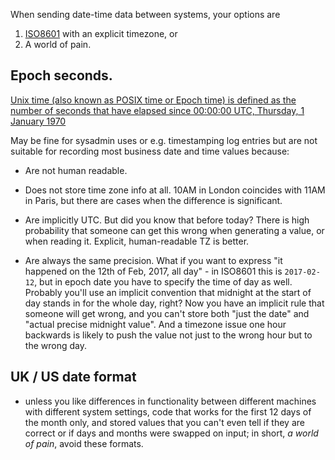 When sending date-time data between systems, your options are 
1) [ISO8601](https://en.wikipedia.org/wiki/ISO_8601) with an explicit timezone, or 
2) A world of pain.


## Epoch seconds.

[Unix time (also known as POSIX time or Epoch time) is defined as the number of seconds that have elapsed since 00:00:00 UTC, Thursday, 1 January 1970](https://en.wikipedia.org/wiki/Unix_time)

May be fine for sysadmin uses or e.g. timestamping log entries but are not suitable for recording most business date and time values because:

- Are not human readable.

- Does not store time zone info at all. 10AM in London coincides with 11AM in Paris, but there are cases when the difference is significant. 

- Are implicitly UTC. But did you know that before today? There is high probability that someone can get this wrong when generating a value, or when reading it.  Explicit, human-readable TZ is better.


- Are always the same precision. What if you want to express "it happened on the 12th of Feb, 2017, all day" - in ISO8601 this is `2017-02-12`, but in epoch date you have to specify the time of day as well. Probably you'll use an implicit convention that midnight at the start of day stands in for the whole day, right? Now you have an implicit rule that someone will get wrong, and you can't store both "just the date" and "actual precise midnight value". And a timezone issue one hour backwards is likely to push the value not just to the wrong hour but to the wrong day.


## UK / US date format

- unless you like differences in functionality between different machines with different system settings, code that works for the first 12 days of the month only, and stored values that you can't even tell if they are correct or if days and months were swapped on input; in short, *a world of pain*, avoid these formats.

